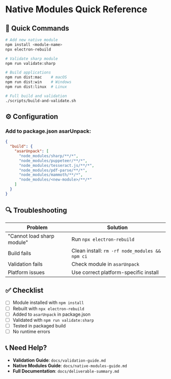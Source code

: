 # Native Modules Quick Reference

## 🚀 Quick Commands

```bash
# Add new native module
npm install <module-name>
npx electron-rebuild

# Validate sharp module
npm run validate:sharp

# Build applications
npm run dist:mac    # macOS
npm run dist:win    # Windows  
npm run dist:linux  # Linux

# Full build and validation
./scripts/build-and-validate.sh
```

## ⚙️ Configuration

### Add to package.json asarUnpack:
```json
{
  "build": {
    "asarUnpack": [
      "node_modules/sharp/**/*",
      "node_modules/puppeteer/**/*",
      "node_modules/tesseract.js/**/*",
      "node_modules/pdf-parse/**/*",
      "node_modules/mammoth/**/*",
      "node_modules/<new-module>/**/*"
    ]
  }
}
```

## 🔍 Troubleshooting

| Problem | Solution |
|---------|----------|
| "Cannot load sharp module" | Run `npx electron-rebuild` |
| Build fails | Clean install: `rm -rf node_modules && npm ci` |
| Validation fails | Check module in `asarUnpack` |
| Platform issues | Use correct platform-specific install |

## ✅ Checklist

- [ ] Module installed with `npm install`
- [ ] Rebuilt with `npx electron-rebuild`  
- [ ] Added to `asarUnpack` in package.json
- [ ] Validated with `npm run validate:sharp`
- [ ] Tested in packaged build
- [ ] No runtime errors

## 📞 Need Help?

- **Validation Guide**: `docs/validation-guide.md`
- **Native Modules Guide**: `docs/native-modules-guide.md`
- **Full Documentation**: `docs/deliverable-summary.md`
